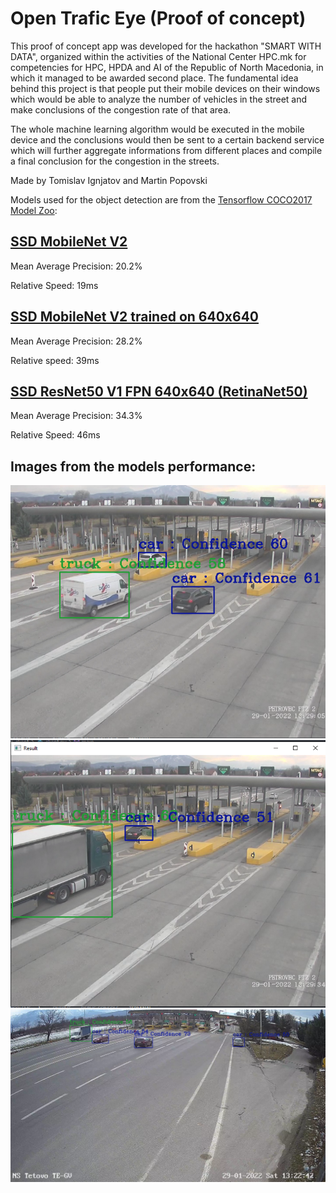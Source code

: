 # Open Trafic Eye (Proof of concept)

This proof of concept app was developed for the hackathon "SMART WITH DATA", organized within the activities of the National Center HPC.mk for competencies for HPC, HPDA and AI of the Republic of North Macedonia, in which it managed to be awarded second place. The fundamental idea behind this project is that people put their mobile devices on their windows which would be able to analyze the number of vehicles in the street and make conclusions of the congestion rate of that area.

The whole machine learning algorithm would be executed in the mobile device and the conclusions would then be sent to a certain backend service which will further aggregate informations from different places and compile a final conclusion for the congestion in the streets.

Made by Tomislav Ignjatov and Martin Popovski

Models used for the object detection are from the [Tensorflow COCO2017 Model Zoo](https://github.com/tensorflow/models/blob/master/research/object_detection/g3doc/tf2_detection_zoo.md):

## [SSD MobileNet V2](http://download.tensorflow.org/models/object_detection/tf2/20200711/ssd_mobilenet_v2_320x320_coco17_tpu-8.tar.gz)
Mean Average Precision: 20.2%

Relative Speed: 19ms


## [SSD MobileNet V2 trained on 640x640](http://download.tensorflow.org/models/object_detection/tf2/20200711/ssd_mobilenet_v2_fpnlite_640x640_coco17_tpu-8.tar.gz)
Mean Average Precision: 28.2%

Relative speed: 39ms


## [SSD ResNet50 V1 FPN 640x640 (RetinaNet50)](http://download.tensorflow.org/models/object_detection/tf2/20200711/ssd_resnet50_v1_fpn_640x640_coco17_tpu-8.tar.gz)
Mean Average Precision: 34.3%

Relative Speed: 46ms

## Images from the models performance:

![Paytool Petrovec](https://github.com/opentrafficeye/ote-client-poc/blob/main/images/petrovec_patarina.png)
![Paytool Petrovec 2](https://github.com/opentrafficeye/ote-client-poc/blob/main/images/petrovec_patarina_pt2.png)
![Paytool Tetovo](https://github.com/opentrafficeye/ote-client-poc/blob/main/images/tetovo_patarina.png)



